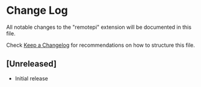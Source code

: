 # Change Log

All notable changes to the "remotepi" extension will be documented in this file.

Check [Keep a Changelog](http://keepachangelog.com/) for recommendations on how to structure this file.

## [Unreleased]

- Initial release